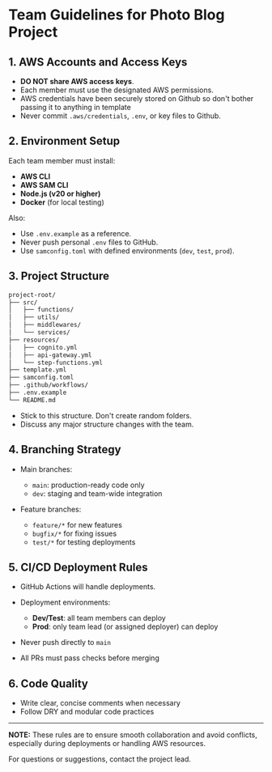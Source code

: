 # Team Guidelines for Photo Blog Project

## 1. AWS Accounts and Access Keys

* **DO NOT share AWS access keys**.
* Each member must use the designated AWS permissions.
* AWS credentials have been securely stored on Github so don't bother passing it to anything in template
* Never commit `.aws/credentials`, `.env`, or key files to Github.

## 2. Environment Setup

Each team member must install:

* **AWS CLI**
* **AWS SAM CLI**
* **Node.js (v20 or higher)**
* **Docker** (for local testing)

Also:

* Use `.env.example` as a reference.
* Never push personal `.env` files to GitHub.
* Use `samconfig.toml` with defined environments (`dev`, `test`, `prod`).

## 3. Project Structure

```bash
project-root/
├── src/
│   ├── functions/
│   ├── utils/
│   ├── middlewares/
│   └── services/
├── resources/
│   ├── cognito.yml
│   ├── api-gateway.yml
│   └── step-functions.yml
├── template.yml
├── samconfig.toml
├── .github/workflows/
├── .env.example
└── README.md
```

* Stick to this structure. Don't create random folders.
* Discuss any major structure changes with the team.

## 4. Branching Strategy

* Main branches:

  * `main`: production-ready code only
  * `dev`: staging and team-wide integration
* Feature branches:

  * `feature/*` for new features
  * `bugfix/*` for fixing issues
  * `test/*` for testing deployments

## 5. CI/CD Deployment Rules

* GitHub Actions will handle deployments.
* Deployment environments:

  * **Dev/Test**: all team members can deploy
  * **Prod**: only team lead (or assigned deployer) can deploy
* Never push directly to `main`
* All PRs must pass checks before merging

## 6. Code Quality
* Write clear, concise comments when necessary
* Follow DRY and modular code practices

---

**NOTE:** These rules are to ensure smooth collaboration and avoid conflicts, especially during deployments or handling AWS resources.

For questions or suggestions, contact the project lead.
